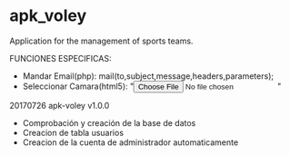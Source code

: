 # apk_voley
 Application for the management of sports teams.

FUNCIONES ESPECIFICAS:
+ Mandar Email(php): mail(to,subject,message,headers,parameters);
+ Seleccionar Camara(html5): "<input accept="image/*"  type="file" capture/>"

20170726 apk-voley v1.0.0
+ Comprobación y creación de la base de datos
+ Creacion de tabla usuarios
+ Creacion de la cuenta de administrador automaticamente

